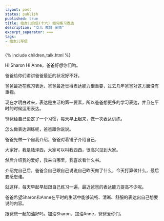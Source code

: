 ```yaml
---
layout: post
status: publish
published: true
title: 给女儿的信(十六) 如何练习表达
description: "女儿 教育 亲情"
excerpt_separator: ===
tags:
- 给女儿写信
---
```


{% include children_talk.html %}

Hi Sharon Hi Anne，爸爸好想你们哟。

爸爸给你们讲讲爸爸最近的状况好不好。

爸爸最近在练习表达，爸爸最近觉得表达能力很重要，过去几年爸爸对这方面没有重视。

现在才明白过来，表达是生活的第一要素，所以爸爸想更多的学习表达，并且在平时的时候运用表达。

爸爸给自己设定了一个习惯，每天早上起来，做一次表达训练。

怎么做表达训练呢，爸爸跟你说说。

爸爸先做一个自我介绍，爸爸对着镜子介绍自己，

大家好，我是陆泽西，大家可以叫我西西，很高兴见到大家。

然后介绍我的爱好，我来自哪里，我喜欢看什么书。

介绍完自己后，爸爸会自己跟自己说说自己昨天做了什么，今天打算做什么，最后要感恩谁。

就这样，每天早起早起跟自己练习一遍，最近爸爸的表达能力提高不少呢。

爸爸希望Sharon和Anne在平时的生活中能够流畅、清晰、舒服的表达出自己想要说的内容。

跟爸爸一起加油好吗。加油Sharon、加油Anne，爸爸爱你们。



